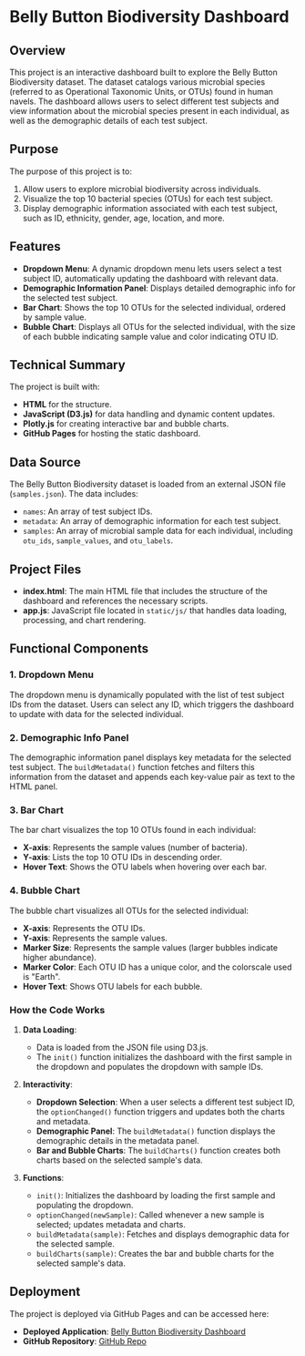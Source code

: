 # Belly Button Biodiversity Dashboard

## Overview
This project is an interactive dashboard built to explore the Belly Button Biodiversity dataset. The dataset catalogs various microbial species (referred to as Operational Taxonomic Units, or OTUs) found in human navels. The dashboard allows users to select different test subjects and view information about the microbial species present in each individual, as well as the demographic details of each test subject.

## Purpose
The purpose of this project is to:
1. Allow users to explore microbial biodiversity across individuals.
2. Visualize the top 10 bacterial species (OTUs) for each test subject.
3. Display demographic information associated with each test subject, such as ID, ethnicity, gender, age, location, and more.

## Features
- **Dropdown Menu**: A dynamic dropdown menu lets users select a test subject ID, automatically updating the dashboard with relevant data.
- **Demographic Information Panel**: Displays detailed demographic info for the selected test subject.
- **Bar Chart**: Shows the top 10 OTUs for the selected individual, ordered by sample value.
- **Bubble Chart**: Displays all OTUs for the selected individual, with the size of each bubble indicating sample value and color indicating OTU ID.

## Technical Summary
The project is built with:
- **HTML** for the structure.
- **JavaScript (D3.js)** for data handling and dynamic content updates.
- **Plotly.js** for creating interactive bar and bubble charts.
- **GitHub Pages** for hosting the static dashboard.

## Data Source
The Belly Button Biodiversity dataset is loaded from an external JSON file (`samples.json`). The data includes:
- `names`: An array of test subject IDs.
- `metadata`: An array of demographic information for each test subject.
- `samples`: An array of microbial sample data for each individual, including `otu_ids`, `sample_values`, and `otu_labels`.

## Project Files
- **index.html**: The main HTML file that includes the structure of the dashboard and references the necessary scripts.
- **app.js**: JavaScript file located in `static/js/` that handles data loading, processing, and chart rendering.

## Functional Components

### 1. Dropdown Menu
The dropdown menu is dynamically populated with the list of test subject IDs from the dataset. Users can select any ID, which triggers the dashboard to update with data for the selected individual.

### 2. Demographic Info Panel
The demographic information panel displays key metadata for the selected test subject. The `buildMetadata()` function fetches and filters this information from the dataset and appends each key-value pair as text to the HTML panel.

### 3. Bar Chart
The bar chart visualizes the top 10 OTUs found in each individual:
- **X-axis**: Represents the sample values (number of bacteria).
- **Y-axis**: Lists the top 10 OTU IDs in descending order.
- **Hover Text**: Shows the OTU labels when hovering over each bar.

### 4. Bubble Chart
The bubble chart visualizes all OTUs for the selected individual:
- **X-axis**: Represents the OTU IDs.
- **Y-axis**: Represents the sample values.
- **Marker Size**: Represents the sample values (larger bubbles indicate higher abundance).
- **Marker Color**: Each OTU ID has a unique color, and the colorscale used is "Earth".
- **Hover Text**: Shows OTU labels for each bubble.

### How the Code Works
1. **Data Loading**: 
   - Data is loaded from the JSON file using D3.js.
   - The `init()` function initializes the dashboard with the first sample in the dropdown and populates the dropdown with sample IDs.

2. **Interactivity**:
   - **Dropdown Selection**: When a user selects a different test subject ID, the `optionChanged()` function triggers and updates both the charts and metadata.
   - **Demographic Panel**: The `buildMetadata()` function displays the demographic details in the metadata panel.
   - **Bar and Bubble Charts**: The `buildCharts()` function creates both charts based on the selected sample's data.

3. **Functions**:
   - `init()`: Initializes the dashboard by loading the first sample and populating the dropdown.
   - `optionChanged(newSample)`: Called whenever a new sample is selected; updates metadata and charts.
   - `buildMetadata(sample)`: Fetches and displays demographic data for the selected sample.
   - `buildCharts(sample)`: Creates the bar and bubble charts for the selected sample's data.

## Deployment
The project is deployed via GitHub Pages and can be accessed here:
- **Deployed Application**: [Belly Button Biodiversity Dashboard](https://rinals.github.io/belly-button-challenge/)
- **GitHub Repository**: [GitHub Repo](https://github.com/rinals/belly-button-challenge)
